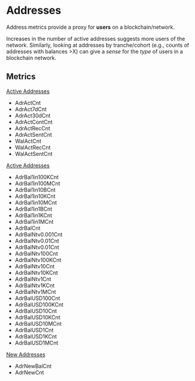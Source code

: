 # Addresses

Address metrics provide a proxy for **users** on a blockchain/network.

Increases in the number of active addresses suggests more users of the network. Similarly, looking at addresses by tranche/cohort (e.g., counts of addresses with balances >X) can give a _sense_ for the _type_ of users in a blockchain network.

## Metrics

[Active Addresses ](active-addresses.md)

* AdrActCnt
* AdrAct7dCnt
* AdrAct30dCnt
* AdrActContCnt
* AdrActRecCnt
* AdrActSentCnt
* WalActCnt
* WalActRecCnt
* WalActSentCnt

[Active Addresses ](address-balances.md)

* AdrBal1in100KCnt
* AdrBal1in100MCnt
* AdrBal1in10BCnt
* AdrBal1in10KCnt
* AdrBal1in10MCnt
* AdrBal1in1BCnt
* AdrBal1in1KCnt
* AdrBal1in1MCnt
* AdrBalCnt
* AdrBalNtv0.001Cnt
* AdrBalNtv0.01Cnt
* AdrBalNtv0.01Cnt
* AdrBalNtv100Cnt
* AdrBalNtv100KCnt
* AdrBalNtv10Cnt
* AdrBalNtv10KCnt
* AdrBalNtv1Cnt
* AdrBalNtv1KCnt
* AdrBalNtv1MCnt
* AdrBalUSD100Cnt
* AdrBalUSD100KCnt
* AdrBalUSD10Cnt
* AdrBalUSD10KCnt
* AdrBalUSD10MCnt
* AdrBalUSD1Cnt
* AdrBalUSD1KCnt
* AdrBalUSD1MCnt

[New Addresses](new-addresses.md)

* AdrNewBalCnt
* AdrNewCnt









